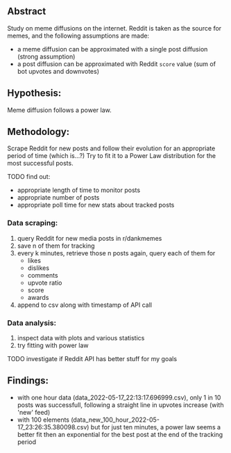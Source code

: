 ## Abstract

Study on meme diffusions on the internet. Reddit is taken as the source for memes, and the following assumptions are made:
- a meme diffusion can be approximated with a single post diffusion (strong assumption)
- a post diffusion can be approximated with Reddit `score` value (sum of bot upvotes and downvotes)

## Hypothesis:

Meme diffusion follows a power law.

## Methodology:
Scrape Reddit for new posts and follow their evolution for an appropriate period of time (which is...?)
Try to fit it to a Power Law distribution for the most successful posts.

TODO find out:
- appropriate length of time to monitor posts
- appropriate number of posts 
- appropriate poll time for new stats about tracked posts 

### Data scraping:

1. query Reddit for new media posts in r/dankmemes
2. save n of them for tracking
3. every k minutes, retrieve those n posts again, query each of them for
    - likes
    - dislikes
    - comments
    - upvote ratio
    - score
    - awards 
4. append to csv along with timestamp of API call

### Data analysis:
1. inspect data with plots and various statistics
2. try fitting with power law

TODO investigate if Reddit API has better stuff for my goals

## Findings:

- with one hour data (data_2022-05-17_22:13:17.696999.csv), only 1 in 10 posts was successfull, following a straight line in upvotes increase (with 'new' feed)
- with 100 elements (data_new_100_hour_2022-05-17_23:26:35.380098.csv) but for just ten minutes, a power law seems a better fit then an exponential for the best post at the end of the tracking period 
